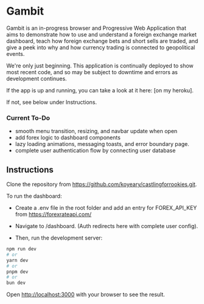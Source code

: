 # Gambit

Gambit is an in-progress browser and Progressive Web Application that aims to demonstrate how to use and understand a foreign exchange market dashboard, teach how foreign exchange bets and short sells are traded, and give a peek into why and how currency trading is connected to geopolitical events.

We're only just beginning. This application is continually deployed to show most recent code, and so may be subject to downtime and errors as development continues.

If the app is up and running, you can take a look at it here: [on my heroku].

If not, see below under Instructions.

### Current To-Do

- smooth menu transition, resizing, and navbar update when open
- add forex logic to dashboard components
- lazy loading animations, messaging toasts, and error boundary page.
- complete user authentication flow by connecting user database

## Instructions

Clone the repository from https://github.com/koyeary/castlingforrookies.git.

To run the dashboard:
- Create a .env file in the root folder and add an entry for FOREX_API_KEY from https://forexrateapi.com/
- Navigate to /dashboard. (Auth redirects here with complete user config).

- Then, run the development server:

```bash
npm run dev
# or
yarn dev
# or
pnpm dev
# or
bun dev
```

Open [http://localhost:3000](http://localhost:3000) with your browser to see the result.

